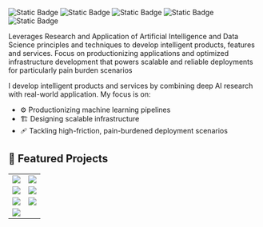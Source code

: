 ![Static Badge](https://img.shields.io/badge/MLOPS-Machine%20Learning%20Operations-blue?style=for-the-badge&logoColor=%23DE5050&labelColor=%230F594D&color=%2305202E)
![Static Badge](https://img.shields.io/badge/AAI-Applied%20Artificial%20Intelligence-blue?style=for-the-badge&labelColor=%23D9CD2B&color=%232AA332)
![Static Badge](https://img.shields.io/badge/AIR-Artificial%20Intelligence%20Research-blue?style=for-the-badge&logoColor=%231595A1&labelColor=%23209E9E&color=%231D33C2)
![Static Badge](https://img.shields.io/badge/DS-Data%20Science-blue?style=for-the-badge&logoColor=%231595A1&labelColor=%2359542D&color=%238F4A11)
![Static Badge](https://img.shields.io/badge/GeoAI-Geospatial%20Intelligence%20Application-blue?style=for-the-badge&logoColor=%23DE5050&labelColor=%23DE5050&color=%23960C64)


Leverages Research and Application of Artificial Intelligence and Data Science principles and techniques to develop intelligent products, features and services. Focus on productionizing applications and optimized infrastructure development that powers scalable and reliable deployments for particularly pain burden scenarios


I develop intelligent products and services by combining deep AI research with real-world application. My focus is on:
- ⚙️ Productionizing machine learning pipelines
- 🏗️ Designing scalable infrastructure
- 🩹 Tackling high-friction, pain-burdened deployment scenarios


## 🚀 Featured Projects

<table>
  <tr>
    <td>
      <a href="https://github.com/agbleze/emission_api">
        <img src="https://github-readme-stats.vercel.app/api/pin/?username=agbleze&repo=emission_api&theme=tokyonight" />
      </a>
    </td>
    <td>
      <a href="https://github.com/agbleze/review_classifier">
        <img src="https://github-readme-stats.vercel.app/api/pin/?username=agbleze&repo=review_classifier&theme=tokyonight" />
      </a>
    </td>
  </tr>
  <tr>
    <td>
      <a href="https://github.com/agbleze/AutoML_application">
        <img src="https://github-readme-stats.vercel.app/api/pin/?username=agbleze&repo=AutoML_application&theme=tokyonight" />
      </a>
    </td>
    <td>
      <a href="https://github.com/agbleze/submission_prediction_dashapp">
        <img src="https://github-readme-stats.vercel.app/api/pin/?username=agbleze&repo=submission_prediction_dashapp&theme=tokyonight" />
      </a>
    </td>
  </tr>

  <tr>
    <td>
      <a href="https://github.com/agbleze/recommendation_predictor_API">
        <img src="https://github-readme-stats.vercel.app/api/pin/?username=agbleze&repo=recommendation_predictor_API&theme=tokyonight" />
      </a>
    </td>
    <td>
      <a href="https://github.com/agbleze/booking_days_predictor_api">
        <img src="https://github-readme-stats.vercel.app/api/pin/?username=agbleze&repo=booking_days_predictor_api&theme=tokyonight" />
      </a>
    </td>
  </tr>

  <tr>
    <td>
      <a href="https://github.com/agbleze/review_predictor">
        <img src="https://github-readme-stats.vercel.app/api/pin/?username=agbleze&repo=review_predictor&theme=tokyonight" />
      </a>
    </td>
    
  </tr>
</table>


<!--
**agbleze/agbleze** is a ✨ _special_ ✨ repository because its `README.md` (this file) appears on your GitHub profile.

Here are some ideas to get you started:

- 🔭 I’m currently working on ...
- 🌱 I’m currently learning ...
- 👯 I’m looking to collaborate on ...
- 🤔 I’m looking for help with ...
- 💬 Ask me about ...
- 📫 How to reach me: ...
- 😄 Pronouns: ...
- ⚡ Fun fact: ...
-->
